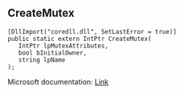 ## CreateMutex

```
[DllImport("coredll.dll", SetLastError = true)]
public static extern IntPtr CreateMutex(
   IntPtr lpMutexAttributes,
   bool bInitialOwner,
   string lpName
);
```

Microsoft documentation: [Link](https://docs.microsoft.com/en-us/windows/win32/api/synchapi/nf-synchapi-createmutexa)
